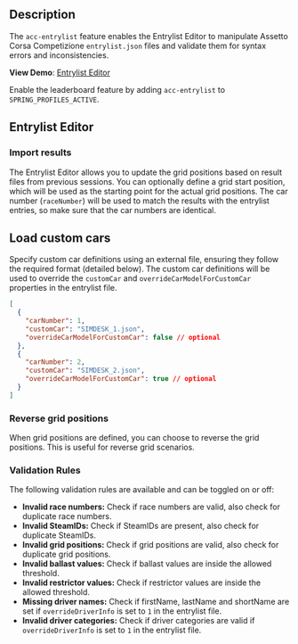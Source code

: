 ## Description

The `acc-entrylist` feature enables the Entrylist Editor to manipulate Assetto Corsa Competizione `entrylist.json` files
and validate them for syntax errors and inconsistencies.

**View Demo**: [Entrylist Editor](https://simdesk.eu/entrylist/editor)

Enable the leaderboard feature by adding `acc-entrylist` to `SPRING_PROFILES_ACTIVE`.

## Entrylist Editor

### Import results

The Entrylist Editor allows you to update the grid positions based on result files from previous sessions. You can
optionally define a grid start position, which will be used as the starting point for the actual grid positions.
The car number (`raceNumber`) will be used to match the results with the entrylist entries, so make sure that the car
numbers are identical.

## Load custom cars
Specify custom car definitions using an external file, ensuring they follow the required format (detailed below). 
The custom car definitions will be used to override the `customCar` and `overrideCarModelForCustomCar` properties in the entrylist file.
```json
[
  {
    "carNumber": 1,
    "customCar": "SIMDESK_1.json",
    "overrideCarModelForCustomCar": false // optional
  },
  {
    "carNumber": 2,
    "customCar": "SIMDESK_2.json",
    "overrideCarModelForCustomCar": true // optional
  }
]
```


### Reverse grid positions

When grid positions are defined, you can choose to reverse the grid positions. This is useful for reverse grid
scenarios.

### Validation Rules

The following validation rules are available and can be toggled on or off:

- **Invalid race numbers:** Check if race numbers are valid, also check for duplicate race numbers.
- **Invalid SteamIDs:** Check if SteamIDs are present, also check for duplicate SteamIDs.
- **Invalid grid positions:** Check if grid positions are valid, also check for duplicate grid positions.
- **Invalid ballast values:** Check if ballast values are inside the allowed threshold.
- **Invalid restrictor values:** Check if restrictor values are inside the allowed threshold.
- **Missing driver names:** Check if firstName, lastName and shortName are set if `overrideDriverInfo` is set to `1` in
  the entrylist file.
- **Invalid driver categories:** Check if driver categories are valid if `overrideDriverInfo` is set to `1` in the
  entrylist file.
